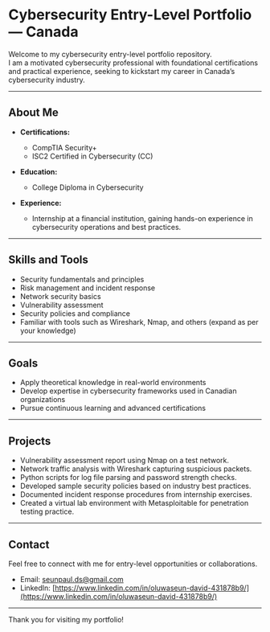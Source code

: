 # Cybersecurity Entry-Level Portfolio — Canada

Welcome to my cybersecurity entry-level portfolio repository.  
I am a motivated cybersecurity professional with foundational certifications and practical experience, seeking to kickstart my career in Canada’s cybersecurity industry.

---

## About Me

- **Certifications:**  
  - CompTIA Security+  
  - ISC2 Certified in Cybersecurity (CC)

- **Education:**  
  - College Diploma in Cybersecurity

- **Experience:**  
  - Internship at a financial institution, gaining hands-on experience in cybersecurity operations and best practices.

---

## Skills and Tools

- Security fundamentals and principles  
- Risk management and incident response  
- Network security basics  
- Vulnerability assessment  
- Security policies and compliance  
- Familiar with tools such as Wireshark, Nmap, and others (expand as per your knowledge)

---

## Goals

- Apply theoretical knowledge in real-world environments  
- Develop expertise in cybersecurity frameworks used in Canadian organizations  
- Pursue continuous learning and advanced certifications

---

## Projects

- Vulnerability assessment report using Nmap on a test network.  
- Network traffic analysis with Wireshark capturing suspicious packets.  
- Python scripts for log file parsing and password strength checks.  
- Developed sample security policies based on industry best practices.  
- Documented incident response procedures from internship exercises.  
- Created a virtual lab environment with Metasploitable for penetration testing practice.


---

## Contact

Feel free to connect with me for entry-level opportunities or collaborations.

- Email: seunpaul.ds@gmail.com  
- LinkedIn: [https://www.linkedin.com/in/oluwaseun-david-431878b9/](https://www.linkedin.com/in/oluwaseun-david-431878b9/)

---

Thank you for visiting my portfolio!


